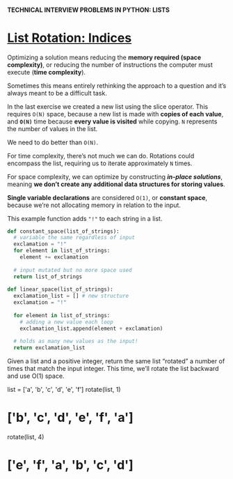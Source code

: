 #### TECHNICAL INTERVIEW PROBLEMS IN PYTHON: LISTS

# [List Rotation: Indices](https://www.codecademy.com/courses/technical-interview-practice-python/lessons/tip-python-lists/exercises/tip-python-lists-rotate-indices)

Optimizing a solution means reducing the **memory required (space complexity)**, or reducing the number of instructions the computer must execute (**time complexity**).

Sometimes this means entirely rethinking the approach to a question and it’s always meant to be a difficult task.

In the last exercise we created a new list using the slice operator. 
This requires `O(N)` space, because a new list is made with **copies of each value**, and **`O(N)`** time because **every value is visited** while copying. 
`N` represents the number of values in the list.

We need to do better than `O(N)`.

For time complexity, there’s not much we can do. 
Rotations could encompass the list, requiring us to iterate approximately `N` times.

For space complexity, we can optimize by constructing ***in-place solutions***, meaning **we don’t create any additional data structures for storing values**.

**Single variable declarations** are considered `O(1)`, or **constant space**, because we’re not allocating memory in relation to the input.

This example function adds `"!"` to each string in a list.
```Python
def constant_space(list_of_strings):
  # variable the same regardless of input
  exclamation = "!"
  for element in list_of_strings:
    element += exclamation
 
  # input mutated but no more space used
  return list_of_strings
 
def linear_space(list_of_strings):
  exclamation_list = [] # new structure
  exclamation = "!"
 
  for element in list_of_strings:
    # adding a new value each loop
    exclamation_list.append(element + exclamation)
 
  # holds as many new values as the input!
  return exclamation_list   
```
Given a list and a positive integer, return the same list “rotated” a number of times that match the input integer. This time, we’ll rotate the list backward and use O(1) space.

list = ['a', 'b', 'c', 'd', 'e', 'f']
rotate(list, 1)
# ['b', 'c', 'd', 'e', 'f', 'a']
rotate(list, 4)
# ['e', 'f', 'a', 'b', 'c', 'd']
